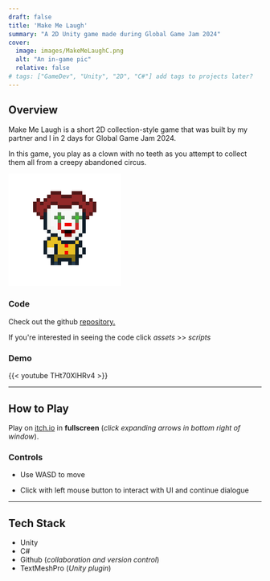 ```yaml
---
draft: false
title: 'Make Me Laugh'
summary: "A 2D Unity game made during Global Game Jam 2024"
cover:
  image: images/MakeMeLaughC.png
  alt: "An in-game pic"
  relative: false 
# tags: ["GameDev", "Unity", "2D", "C#"] add tags to projects later?
---
```


## Overview
Make Me Laugh is a short 2D collection-style game that was built by my partner and I in 2 days for Global Game Jam 2024.

In this game, you play as a clown with no teeth as you attempt to collect them all from a creepy abandoned circus. 

![ClownNoTeeth](noTeethIdleS2.png) 

### Code

Check out the github [repository.](https://github.com/StacyG15/MakeMeLaugh)

If you're interested in seeing the code click *assets* >> *scripts* 

### Demo
{{< youtube  THt70XlHRv4 >}}

---

## How to Play
Play on [itch.io](https://stacyg15.itch.io/make-me-laugh) in **fullscreen** (*click expanding arrows in bottom right of window*).

### Controls
- Use WASD to move

- Click with left mouse button to interact with UI and continue dialogue

---

## Tech Stack
- Unity
- C#
- Github (*collaboration and version control*)
- TextMeshPro (*Unity plugin*)
